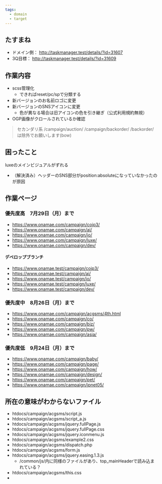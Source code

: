 ```yaml
---
tags:
  - domain
  - target
---
```

## たすまね
- ドメイン側： http://taskmanager.test/details/?id=31607
- 3Q目標： http://taskmanager.test/details/?id=31609

## 作業内容
- scss管理化
	- できればreset/pc/spで分類する
- 新バージョンのお名前ロゴに変更
- 新バージョンのSNSアイコンに変更
	- 色が異なる場合は旧アイコンの色を引き継ぎ（公式利用規約無視）
- OGP画像がクロールされているか確認

> セカンダリ系
> /campaign/auction/
> /campaign/backorder/
> /backorder/
> は除外でお願いします(bow)



## 困ったこと
luxeのメインビジュアルがずれる
- （解決済み）ヘッダーのSNS部分がposition:absoluteになっていなかったのが原因

## 作業ページ
### 優先度高　7月29日（月）まで
- https://www.onamae.com/campaign/cojp3/
- https://www.onamae.com/campaign/ai/
- https://www.onamae.com/campaign/io/
- https://www.onamae.com/campaign/luxe/
- https://www.onamae.com/campaign/dev/

#### デベロップブランチ
- https://www.onamae.test/campaign/cojp3/
- https://www.onamae.test/campaign/ai/
- https://www.onamae.test/campaign/io/
- https://www.onamae.test/campaign/luxe/
- https://www.onamae.test/campaign/dev/


### 優先度中　8月26日（月）まで
- https://www.onamae.com/campaign/acgsms/4th.html
- https://www.onamae.com/campaign/co/
- https://www.onamae.com/campaign/biz/
- https://www.onamae.com/campaign/pw/
- https://www.onamae.com/campaign/asia/


### 優先度低　9月24日（月）まで
- https://www.onamae.com/campaign/baby/
- https://www.onamae.com/campaign/page/
- https://www.onamae.com/campaign/how/
- https://www.onamae.com/campaign/design/
- https://www.onamae.com/campaign/pet/
- https://www.onamae.com/campaign/jpnet05/


## 所在の意味がわからないファイル
- htdocs/campaign/acgsms/script.js
- htdocs/campaign/acgsms/script_a.js
- htdocs/campaign/acgsms/jquery.fullPage.js
- htdocs/campaign/acgsms/jquery.fullPage.css
- htdocs/campaign/acgsms/jquery.iconmenu.js
- htdocs/campaign/acgsms/example2.css
- htdocs/campaign/acgsms/dispatch.php
- htdocs/campaign/acgsms/form.js
- htdocs/campaign/acgsms/jquery.easing.1.3.js
	- /common/js/内に同様のファイルがあり、top_mainHeaderで読み込まれている？
- htdocs/campaign/acgsms/this.css
- 
